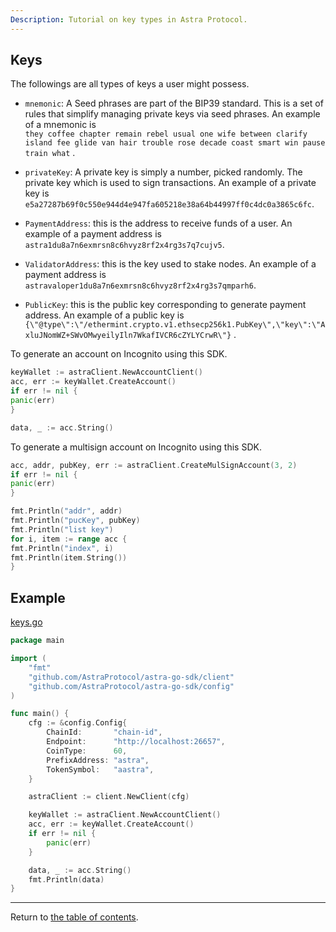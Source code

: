 ```yaml
---
Description: Tutorial on key types in Astra Protocol.
---
```


## Keys

The followings are all types of keys a user might possess.

* `mnemonic`: A Seed phrases are part of the BIP39 standard. This is a set of rules that simplify managing private keys
  via seed phrases. An example of a mnemonic is  
  `they coffee chapter remain rebel usual one wife between clarify island fee glide van hair trouble rose decade coast smart win pause train what`
  .

* `privateKey`: A private key is simply a number, picked randomly. The private key which is used to sign transactions.
  An example of a private key is  
  `e5a27287b69f0c550e944d4e947fa605218e38a64b44997ff0c4dc0a3865c6fc`.

* `PaymentAddress`: this is the address to receive funds of a user. An example of a payment address
  is `astra1du8a7n6exmrsn8c6hvyz8rf2x4rg3s7q7cujv5`.
* `ValidatorAddress`: this is the key used to stake nodes. An example of a payment address
  is `astravaloper1du8a7n6exmrsn8c6hvyz8rf2x4rg3s7qmparh6`.
* `PublicKey`: this is the public key corresponding to generate payment address. An example of a public key
  is `{\"@type\":\"/ethermint.crypto.v1.ethsecp256k1.PubKey\",\"key\":\"AxluJNomWZ+SWvOMwyeilyIln7WkafIVCR6cZYLYCrwR\"}`
  .

To generate an account on Incognito using this SDK.

```go
keyWallet := astraClient.NewAccountClient()
acc, err := keyWallet.CreateAccount()
if err != nil {
panic(err)
}

data, _ := acc.String()
```

To generate a multisign account on Incognito using this SDK.

```go
acc, addr, pubKey, err := astraClient.CreateMulSignAccount(3, 2)
if err != nil {
panic(err)
}

fmt.Println("addr", addr)
fmt.Println("pucKey", pubKey)
fmt.Println("list key")
for i, item := range acc {
fmt.Println("index", i)
fmt.Println(item.String())
}
```

## Example

[keys.go](./../example/keys.go)

```go
package main

import (
	"fmt"
	"github.com/AstraProtocol/astra-go-sdk/client"
	"github.com/AstraProtocol/astra-go-sdk/config"
)

func main() {
	cfg := &config.Config{
		ChainId:       "chain-id",
		Endpoint:      "http://localhost:26657",
		CoinType:      60,
		PrefixAddress: "astra",
		TokenSymbol:   "aastra",
	}

	astraClient := client.NewClient(cfg)

	keyWallet := astraClient.NewAccountClient()
	acc, err := keyWallet.CreateAccount()
	if err != nil {
		panic(err)
	}

	data, _ := acc.String()
	fmt.Println(data)
}
```

---
Return to [the table of contents](./readme.md).